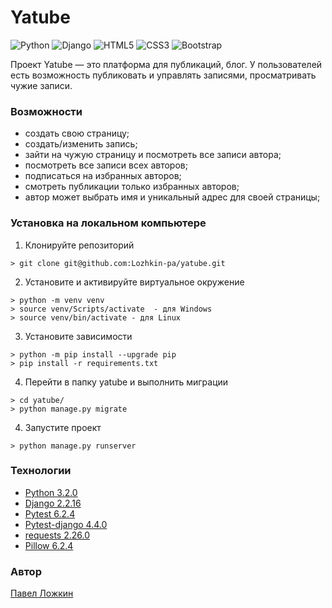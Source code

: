 # Yatube
![Python](https://img.shields.io/badge/python-3670A0?style=for-the-badge&logo=python&logoColor=ffdd54) ![Django](https://img.shields.io/badge/django-%23092E20.svg?style=for-the-badge&logo=django&logoColor=white) ![HTML5](https://img.shields.io/badge/html5-%23E34F26.svg?style=for-the-badge&logo=html5&logoColor=white) ![CSS3](https://img.shields.io/badge/css3-%231572B6.svg?style=for-the-badge&logo=css3&logoColor=white) ![Bootstrap](https://img.shields.io/badge/bootstrap-%238511FA.svg?style=for-the-badge&logo=bootstrap&logoColor=white)

Проект Yatube — это платформа для публикаций, блог. У пользователей есть возможность публиковать и управлять записями, просматривать чужие записи.

### __Возможности__
- создать свою страницу;
- создать/изменить запись;
- зайти на чужую страницу и посмотреть все записи автора;
- посмотреть все записи всех авторов;
- подписаться на избранных авторов;
- смотреть публикации только избранных авторов;
- автор может выбрать имя и уникальный адрес для своей страницы;

### __Установка на локальном компьютере__
1. Клонируйте репозиторий
```
> git clone git@github.com:Lozhkin-pa/yatube.git
```
2. Установите и активируйте виртуальное окружение
```
> python -m venv venv
> source venv/Scripts/activate  - для Windows
> source venv/bin/activate - для Linux
```
3. Установите зависимости
```
> python -m pip install --upgrade pip
> pip install -r requirements.txt
```
4. Перейти в папку yatube и выполнить миграции
```
> cd yatube/
> python manage.py migrate
```
4. Запустите проект
```
> python manage.py runserver
```

### __Технологии__
* [Python 3.2.0](https://www.python.org/doc/)
* [Django 2.2.16](https://docs.python-telegram-bot.org/en/v20.7/)
* [Pytest 6.2.4](https://docs.pytest.org/en/7.1.x/contents.html)
* [Pytest-django 4.4.0](https://pytest-django.readthedocs.io/en/latest/)
* [requests 2.26.0](https://requests.readthedocs.io/en/latest/)
* [Pillow 6.2.4](https://pillow.readthedocs.io/en/stable/)

### __Автор__
[Павел Ложкин](https://github.com/Lozhkin-pa)
